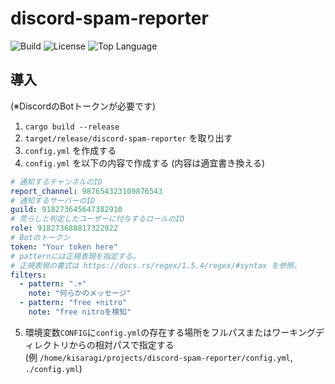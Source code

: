 # discord-spam-reporter
![Build](https://img.shields.io/github/workflow/status/GiganticMinecraft/discord-spam-reporter/CI?logo=github&style=for-the-badge)
![License](https://img.shields.io/github/license/GiganticMinecraft/discord-spam-reporter.svg?style=for-the-badge&color=blue)
![Top Language](https://img.shields.io/github/languages/top/GiganticMinecraft/discord-spam-reporter.svg?style=for-the-badge)

## 導入
(※DiscordのBotトークンが必要です)

1. `cargo build --release`
2. `target/release/discord-spam-reporter` を取り出す
3. `config.yml` を作成する
4. `config.yml` を以下の内容で作成する (内容は適宜書き換える)
```yml
# 通知するチャンネルのID
report_channel: 987654323109876543
# 通知するサーバーのID
guild: 918273645647382910
# 荒らしと判定したユーザーに付与するロールのID
role: 918273688817322922
# Botのトークン
token: "Your token here"
# patternには正規表現を指定する。
# 正規表現の書式は https://docs.rs/regex/1.5.4/regex/#syntax を参照。
filters:
  - pattern: ".+"
    note: "何らかのメッセージ"
  - pattern: "free +nitro"
    note: "free nitroを検知"
```

5. 環境変数`CONFIG`に`config.yml`の存在する場所をフルパスまたはワーキングディレクトリからの相対パスで指定する<br>\(例 `/home/kisaragi/projects/discord-spam-reporter/config.yml`, `./config.yml`\)
